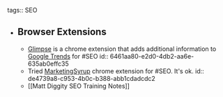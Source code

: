 tags:: SEO

- ## Browser Extensions
	- [Glimpse](https://meetglimpse.com/extension/) is a chrome extension that adds additional information to [Google Trends](https://trends.google.com/home) for #SEO
	  id:: 6461aa80-e2d0-4db2-aa6e-635ab0effc35
	- Tried [MarketingSyrup](https://marketingsyrup.com/seo-pro-extension/) chrome extension for #SEO. It's ok.
	  id:: de4739a8-c953-4b0c-b388-abb1cdadcdc2
	- [[Matt Diggity SEO Training Notes]]